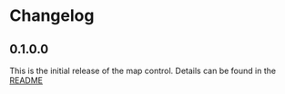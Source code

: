 # Changelog

## 0.1.0.0

This is the initial release of the map control. Details can be found in the [README](./README.md)